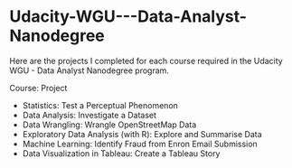 # Udacity-WGU---Data-Analyst-Nanodegree
Here are the projects I completed for each course required in the Udacity WGU - Data Analyst Nanodegree program. 

Course: Project
* Statistics: Test a Perceptual Phenomenon
* Data Analysis: Investigate a Dataset
* Data Wrangling: Wrangle OpenStreetMap Data
* Exploratory Data Analysis (with R): Explore and Summarise Data
* Machine Learning: Identify Fraud from Enron Email Submission
* Data Visualization in Tableau: Create a Tableau Story
